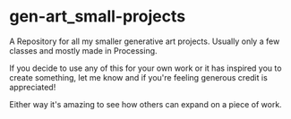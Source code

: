 # gen-art_small-projects
A Repository for all my smaller generative art projects. Usually only a few classes and mostly made in Processing.

If you decide to use any of this for your own work or it has inspired you to create something, let me know and if you're feeling generous credit is appreciated!

Either way it's amazing to see how others can expand on a piece of work.
